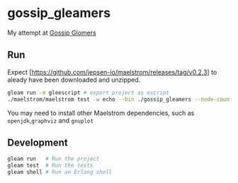 # gossip_gleamers

My attempt at [Gossip Glomers](https://fly.io/dist-sys/)

## Run

Expect [https://github.com/jepsen-io/maelstrom/releases/tag/v0.2.3] to aleady have been downloaded and unzipped.

```sh
gleam run -m gleescript # export project as escript
./maelstrom/maelstrom test -w echo --bin ./gossip_gleamers --node-count 1 --time-limit 3 # test echo load
```

You may need to install other Maelstrom dependencies, such as `openjdk`,`graphviz` and `gnuplot`

## Development

```sh
gleam run   # Run the project
gleam test  # Run the tests
gleam shell # Run an Erlang shell
```
